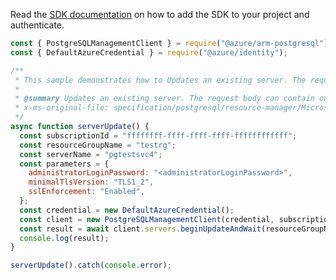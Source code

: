 Read the [SDK documentation](https://github.com/Azure/azure-sdk-for-js/blob/%40azure%2Farm-postgresql_6.0.1/sdk/postgresql/arm-postgresql/README.md) on how to add the SDK to your project and authenticate.

```javascript
const { PostgreSQLManagementClient } = require("@azure/arm-postgresql");
const { DefaultAzureCredential } = require("@azure/identity");

/**
 * This sample demonstrates how to Updates an existing server. The request body can contain one to many of the properties present in the normal server definition.
 *
 * @summary Updates an existing server. The request body can contain one to many of the properties present in the normal server definition.
 * x-ms-original-file: specification/postgresql/resource-manager/Microsoft.DBforPostgreSQL/stable/2017-12-01/examples/ServerUpdate.json
 */
async function serverUpdate() {
  const subscriptionId = "ffffffff-ffff-ffff-ffff-ffffffffffff";
  const resourceGroupName = "testrg";
  const serverName = "pgtestsvc4";
  const parameters = {
    administratorLoginPassword: "<administratorLoginPassword>",
    minimalTlsVersion: "TLS1_2",
    sslEnforcement: "Enabled",
  };
  const credential = new DefaultAzureCredential();
  const client = new PostgreSQLManagementClient(credential, subscriptionId);
  const result = await client.servers.beginUpdateAndWait(resourceGroupName, serverName, parameters);
  console.log(result);
}

serverUpdate().catch(console.error);
```
